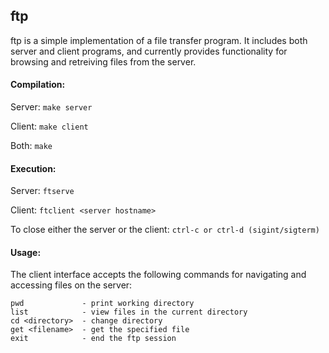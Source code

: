 ftp
---

ftp is a simple implementation of a file transfer program.  It includes both server and client programs, and currently provides functionality for browsing and retreiving files from the server.

#### Compilation:

Server: `make server`

Client: `make client`

Both: `make`

#### Execution:

Server: `ftserve`

Client: `ftclient <server hostname>`

To close either the server or the client: `ctrl-c or ctrl-d (sigint/sigterm)`

#### Usage:

The client interface accepts the following commands for navigating and accessing files on the server:

    pwd             - print working directory
    list            - view files in the current directory
    cd <directory>	- change directory
    get <filename>	- get the specified file
    exit	        - end the ftp session
